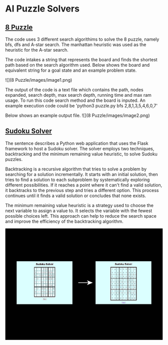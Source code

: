 # AI Puzzle Solvers

## <ins>8 Puzzle</ins>

The code uses 3 different search algorithims to solve the 8 puzzle, namely bfs, dfs and A-star search. The manhattan heuristic was used as the heuristic for the A-star search. 

The code intakes a string that represents the board and finds the shortest path based on the search algorithm used.
Below shows the board and equivalent string for a goal state and an example problem state.

![](8 Puzzle/images/image1.png)

The output of the code is a text file which contains the path, nodes expanded, search depth, max search depth, running time and max ram usage. To run this code search method and the board is inputed. An example execution code could be 'python3 puzzle.py bfs 2,8,1,3,5,4,6,0,7'

Below shows an example output file.
![](8 Puzzle/images/image2.png)


## <ins>Sudoku Solver</ins>

The sentence describes a Python web application that uses the Flask framework to host a Sudoku solver. The solver employs two techniques, backtracking and the minimum remaining value heuristic, to solve Sudoku puzzles.

Backtracking is a recursive algorithm that tries to solve a problem by searching for a solution incrementally. It starts with an initial solution, then tries to find a solution to each subproblem by systematically exploring different possibilities. If it reaches a point where it can't find a valid solution, it backtracks to the previous step and tries a different option. This process continues until it finds a valid solution or concludes that none exists.

The minimum remaining value heuristic is a strategy used to choose the next variable to assign a value to. It selects the variable with the fewest possible choices left. This approach can help to reduce the search space and improve the efficiency of the backtracking algorithm.


![](sudoku_web/images/readme_img.jpg)
